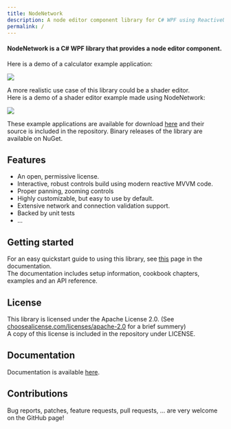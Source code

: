 ```yaml
---
title: NodeNetwork
description: A node editor component library for C# WPF using ReactiveUI.
permalink: /
---
```


#### NodeNetwork is a C# WPF library that provides a node editor component.

Here is a demo of a calculator example application:

![](https://raw.githubusercontent.com/Wouterdek/NodeNetwork/gh-pages/img/demo1.gif)

A more realistic use case of this library could be a shader editor.  
Here is a demo of a shader editor example made using NodeNetwork:

![](https://raw.githubusercontent.com/Wouterdek/NodeNetwork/gh-pages/img/demo2.gif "")

These example applications are available for download [here](https://github.com/Wouterdek/NodeNetwork/releases/download/v1.0.0/examples.zip) and their source is included in the repository.
Binary releases of the library are available on NuGet.

## Features
 - An open, permissive license.
 - Interactive, robust controls build using modern reactive MVVM code.
 - Proper panning, zooming controls
 - Highly customizable, but easy to use by default.
 - Extensive network and connection validation support.
 - Backed by unit tests
 - ...

## Getting started
For an easy quickstart guide to using this library, see [this](https://wouterdek.github.io/NodeNetwork/quickstart.md) page in the documentation.  
The documentation includes setup information, cookbook chapters, examples and an API reference.

## License
This library is licensed under the Apache License 2.0. (See [choosealicense.com/licenses/apache-2.0](https://choosealicense.com/licenses/apache-2.0) for a brief summery)  
A copy of this license is included in the repository under LICENSE.

## Documentation
Documentation is available [here](https://wouterdek.github.io/NodeNetwork/doc).

## Contributions
Bug reports, patches, feature requests, pull requests, ... are very welcome on the GitHub page!
